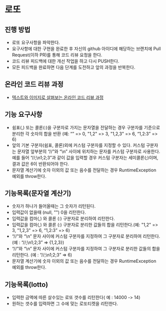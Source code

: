 # 로또
## 진행 방법
* 로또 요구사항을 파악한다.
* 요구사항에 대한 구현을 완료한 후 자신의 github 아이디에 해당하는 브랜치에 Pull Request(이하 PR)를 통해 코드 리뷰 요청을 한다.
* 코드 리뷰 피드백에 대한 개선 작업을 하고 다시 PUSH한다.
* 모든 피드백을 완료하면 다음 단계를 도전하고 앞의 과정을 반복한다.

## 온라인 코드 리뷰 과정
* [텍스트와 이미지로 살펴보는 온라인 코드 리뷰 과정](https://github.com/next-step/nextstep-docs/tree/master/codereview)


## 기능 요구사항
* 쉼표(,) 또는 콜론(:)을 구분자로 가지는 문자열을 전달하는 경우 구분자를 기준으로 분리한 각 숫자의 합을 반환 (예: “” => 0, "1,2" => 3, "1,2,3" => 6, “1,2:3” => 6)
* 앞의 기본 구분자(쉼표, 콜론)외에 커스텀 구분자를 지정할 수 있다. 커스텀 구분자는 문자열 앞부분의 “//”와 “\n” 사이에 위치하는 문자를 커스텀 구분자로 사용한다. 예를 들어 “//;\n1;2;3”과 같이 값을 입력할 경우 커스텀 구분자는 세미콜론(;)이며, 결과 값은 6이 반환되어야 한다.
* 문자열 계산기에 숫자 이외의 값 또는 음수를 전달하는 경우 RuntimeException 예외를 throw한다.

## 기능목록(문자열 계산기)

* 숫자가 하나가 들어올때는 그 숫자가 리턴된다.
* 입력값이 없을때 (null, "") 0을 리턴한다.
* 입력값을 컴마(,) 와 콜론 (:) 구분자로 분리하여 리턴한다.
* 입력값을 컴마(,) 와 콜론 (:) 구분자로 분리한 값들의 합을 리턴한다.(예: "1,2" => 3, "1,2,3" => 6, “1,2:3” => 6)
* “//”와 “\n” 문자 사이에 커스텀 구분자를 지정하여 그 구분자로 분리하여 리턴한다. (예 : “//;\n1;2;3” => {1,2,3})
* “//”와 “\n” 문자 사이에 커스텀 구분자를 지정하여 그 구분자로 분리한 값들의 합을 리턴한다. (예 : “//;\n1;2;3” => 6)
* 문자열 계산기에 숫자 이외의 값 또는 음수를 전달하는 경우 RuntimeException 예외를 throw한다.


## 기능목록(lotto)
* 입력한 금액에 따른 살수있는 로또 갯수를 리턴한다( 예 : 14000 -> 14)
* 원하는 갯수를 입력하면 그 수에 맞는 로또티켓을 리턴한다.  